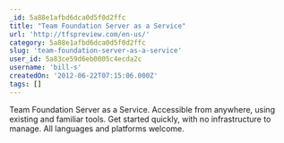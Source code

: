 ```yaml
---
_id: 5a88e1afbd6dca0d5f0d2ffc
title: "Team Foundation Server as a Service"
url: 'http://tfspreview.com/en-us/'
category: 5a88e1afbd6dca0d5f0d2ffc
slug: 'team-foundation-server-as-a-service'
user_id: 5a83ce59d6eb0005c4ecda2c
username: 'bill-s'
createdOn: '2012-06-22T07:15:06.000Z'
tags: []
---
```


Team Foundation Server as a Service. Accessible from anywhere, using existing and familiar tools. Get started quickly, with no infrastructure to manage. All languages and platforms welcome.
